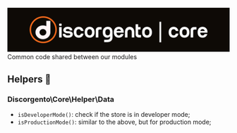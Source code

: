 ![Discorgento Core](docs/header.png)
Common code shared between our modules

## Helpers 🦾
### Discorgento\Core\Helper\Data
 - `isDeveloperMode()`: check if the store is in developer mode;
 - `isProductionMode()`: similar to the above, but for production mode;

